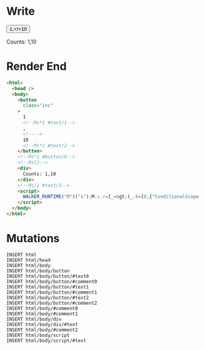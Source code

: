 # Write
  <button class=inc>1<!--Ms*1 #text/1-->,<!>10<!--Ms*1 #text/2--></button><!--Ms*1 #button/0--><!--Ms[2--><div>Counts: 1,10</div><!--Ms]1 #text/3--><script>WALKER_RUNTIME("M")("s");M.s.r=[_=>(_.b=[0,{"ConditionalScope:#text/3":_.a={},"ConditionalRenderer:#text/3":_._.$compat_renderBody,input_content:_._.$compat_renderBody,x:1,y:10},_.a]),"__tests__/components/custom-tag.marko_0_x_y",1];M.s.w()</script>

# Render End
```html
<html>
  <head />
  <body>
    <button
      class="inc"
    >
      1
      <!--Ms*1 #text/1-->
      ,
      <!---->
      10
      <!--Ms*1 #text/2-->
    </button>
    <!--Ms*1 #button/0-->
    <!--Ms[2-->
    <div>
      Counts: 1,10
    </div>
    <!--Ms]1 #text/3-->
    <script>
      WALKER_RUNTIME("M")("s");M.s.r=[_=&gt;(_.b=[0,{"ConditionalScope:#text/3":_.a={},"ConditionalRenderer:#text/3":_._.$compat_renderBody,input_content:_._.$compat_renderBody,x:1,y:10},_.a]),"__tests__/components/custom-tag.marko_0_x_y",1];M.s.w()
    </script>
  </body>
</html>
```

# Mutations
```
INSERT html
INSERT html/head
INSERT html/body
INSERT html/body/button
INSERT html/body/button/#text0
INSERT html/body/button/#comment0
INSERT html/body/button/#text1
INSERT html/body/button/#comment1
INSERT html/body/button/#text2
INSERT html/body/button/#comment2
INSERT html/body/#comment0
INSERT html/body/#comment1
INSERT html/body/div
INSERT html/body/div/#text
INSERT html/body/#comment2
INSERT html/body/script
INSERT html/body/script/#text
```